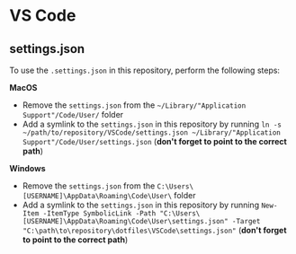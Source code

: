 # VS Code

## settings.json

To use the `.settings.json` in this repository, perform the following steps:

**MacOS**
- Remove the `settings.json` from the `~/Library/"Application Support"/Code/User/` folder
- Add a symlink to the `settings.json` in this repository by running `ln -s ~/path/to/repository/VSCode/settings.json ~/Library/"Application Support"/Code/User/settings.json` (**don't forget to point to the correct path**)

**Windows**
- Remove the `settings.json` from the `C:\Users\[USERNAME]\AppData\Roaming\Code\User\` folder
- Add a symlink to the `settings.json` in this repository by running `New-Item -ItemType SymbolicLink -Path "C:\Users\[USERNAME]\AppData\Roaming\Code\User\settings.json" -Target "C:\path\to\repository\dotfiles\VSCode\settings.json"` (**don't forget to point to the correct path**)